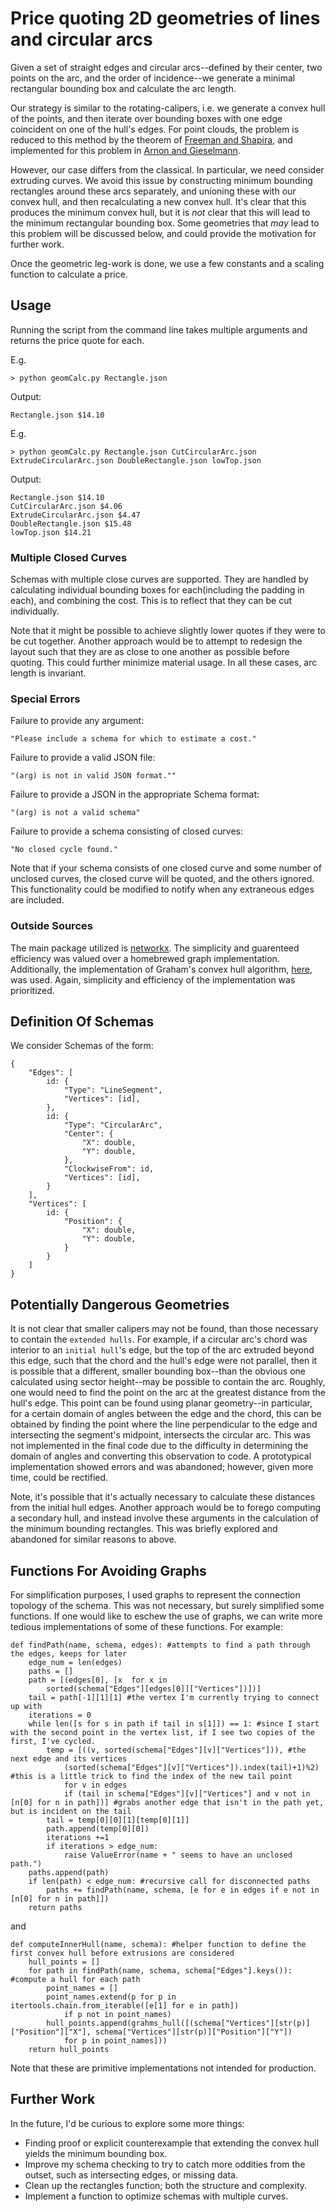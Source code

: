 # Price quoting 2D geometries of lines and circular arcs

Given a set of straight edges and circular arcs--defined by their center, two points on the arc, and the order of incidence--we generate a minimal rectangular bounding box and calculate the arc length.

Our strategy is similar to the rotating-calipers, i.e. we generate a convex hull of the points, and then iterate over bounding boxes with one edge coincident on one of the hull's edges. For point clouds, the problem is reduced to this method by the theorem of [Freeman and Shapira](http://dl.acm.org/citation.cfm?id=360919), and implemented for this problem in [Arnon and Gieselmann](http://docs.lib.purdue.edu/cgi/viewcontent.cgi?article=1381&context=cstech). 

However, our case differs from the classical. In particular, we need consider extruding curves. We avoid this issue by constructing minimum bounding rectangles around these arcs separately, and unioning these with our convex hull, and then recalculating a new convex hull. It's clear that this produces the minimum convex hull, but it is *not* clear that this will lead to the minimum rectangular bounding box. Some geometries that *may* lead to this problem will be discussed below, and could provide the motivation for further work.

Once the geometric leg-work is done, we use a few constants and a scaling function to calculate a price. 

## Usage

Running the script from the command line takes multiple arguments and returns the price quote for each.

E.g.
```
> python geomCalc.py Rectangle.json
```

Output:
```
Rectangle.json $14.10
```

E.g.
```
> python geomCalc.py Rectangle.json CutCircularArc.json ExtrudeCircularArc.json DoubleRectangle.json lowTop.json
```

Output:
```
Rectangle.json $14.10
CutCircularArc.json $4.06
ExtrudeCircularArc.json $4.47
DoubleRectangle.json $15.48
lowTop.json $14.21
```

### Multiple Closed Curves

Schemas with multiple close curves are supported. They are handled by calculating individual bounding boxes for each(including the padding in each), and combining the cost. This is to reflect that they can be cut individually. 

Note that it might be possible to achieve slightly lower quotes if they were to be cut together. Another approach would be to attempt to redesign the layout such that they are as close to one another as possible before quoting. This could further minimize material usage. In all these cases, arc length is invariant. 

### Special Errors

Failure to provide any argument:
```
"Please include a schema for which to estimate a cost."
```

Failure to provide a valid JSON file:
```
"(arg) is not in valid JSON format.""
```

Failure to provide a JSON in the appropriate Schema format:
```
"(arg) is not a valid schema"
```

Failure to provide a schema consisting of closed curves:
```
"No closed cycle found."
```
Note that if your schema consists of one closed curve and some number of unclosed curves, the closed curve will be quoted, and the others ignored. This functionality could be modified to notify when any extraneous edges are included.

### Outside Sources

The main package utilized is [networkx](https://networkx.github.io/documentation/latest/index.html). The simplicity and guarenteed efficiency was valued over a homebrewed graph implementation. Additionally, the implementation of Graham's convex hull algorithm, [here](https://gist.github.com/tixxit/242402), was used. Again, simplicity and efficiency of the implementation was prioritized.

## Definition Of Schemas

We consider Schemas of the form:
```
{
    "Edges": [
        id: {
            "Type": "LineSegment",
            "Vertices": [id],
        },
        id: {
            "Type": "CircularArc",
            "Center": {
                "X": double,
                "Y": double,
            },
            "ClockwiseFrom": id,
            "Vertices": [id],
        }
    ],
    "Vertices": [
        id: {
            "Position": {
                "X": double,
                "Y": double,
            }
        }
    ]
}
```

## Potentially Dangerous Geometries

It is not clear that smaller calipers may not be found, than those necessary to contain the `extended hulls`. For example, if a circular arc's chord was interior to an `initial hull`'s edge, but the top of the arc extruded beyond this edge, such that the chord and the hull's edge were not parallel, then it is possible that a different, smaller bounding box--than the obvious one calculated using sector height--may be possible to contain the arc. Roughly, one would need to find the point on the arc at the greatest distance from the hull's edge. This point can be found using planar geometry--in particular, for a certain domain of angles between the edge and the chord, this can be obtained by finding the point where the line perpendicular to the edge and intersecting the segment's midpoint, intersects the circular arc. This was not implemented in the final code due to the difficulty in determining the domain of angles and converting this observation to code. A prototypical implementation showed errors and was abandoned; however, given more time, could be rectified.

Note, it's possible that it's actually necessary to calculate these distances from the initial hull edges. Another approach would be to forego computing a secondary hull, and instead involve these arguments in the calculation of the minimum bounding rectangles. This was briefly explored and abandoned for similar reasons to above.

## Functions For Avoiding Graphs

For simplification purposes, I used graphs to represent the connection topology of the schema. This was not necessary, but surely simplified some functions. If one would like to eschew the use of graphs, we can write more tedious implementations of some of these functions. For example:

```
def findPath(name, schema, edges): #attempts to find a path through the edges, keeps for later
	edge_num = len(edges)
	paths = []
	path = [(edges[0], [x  for x in 
		sorted(schema["Edges"][edges[0]]["Vertices"])])]
	tail = path[-1][1][1] #the vertex I'm currently trying to connect up with
	iterations = 0
	while len([s for s in path if tail in s[1]]) == 1: #since I start with the second point in the vertex list, if I see two copies of the first, I've cycled.
		temp = [((v, sorted(schema["Edges"][v]["Vertices"])), #the next edge and its vertices
			(sorted(schema["Edges"][v]["Vertices"]).index(tail)+1)%2) #this is a little trick to find the index of the new tail point
			for v in edges  
			if (tail in schema["Edges"][v]["Vertices"] and v not in [n[0] for n in path])] #grabs another edge that isn't in the path yet, but is incident on the tail
		tail = temp[0][0][1][temp[0][1]]
		path.append(temp[0][0])
		iterations +=1
		if iterations > edge_num:
			raise ValueError(name + " seems to have an unclosed path.")
	paths.append(path)
	if len(path) < edge_num: #recursive call for disconnected paths
		paths += findPath(name, schema, [e for e in edges if e not in [n[0] for n in path]])
	return paths
```

and 

```
def computeInnerHull(name, schema): #helper function to define the first convex hull before extrusions are considered
	hull_points = []
	for path in findPath(name, schema, schema["Edges"].keys()): #compute a hull for each path
		point_names = [] 
		point_names.extend(p for p in itertools.chain.from_iterable([e[1] for e in path]) 
			if p not in point_names)
		hull_points.append(grahms_hull([(schema["Vertices"][str(p)]["Position"]["X"], schema["Vertices"][str(p)]["Position"]["Y"]) 
			for p in point_names]))
	return hull_points
```
Note that these are primitive implementations not intended for production.

## Further Work

In the future, I'd be curious to explore some more things:
- Finding proof or explicit counterexample that extending the convex hull yields the minimum bounding box.
- Improve my schema checking to try to catch more oddities from the outset, such as intersecting edges, or missing data.
- Clean up the rectangles function; both the structure and complexity.
- Implement a function to optimize schemas with multiple curves.